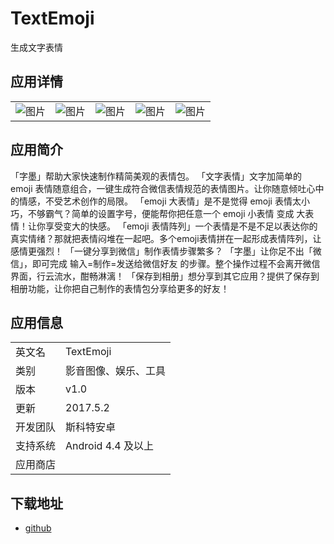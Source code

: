 # TextEmoji
生成文字表情

## 应用详情
||||||
|---|---|---|---|---|
|![图片](https://github.com/auv1107/TextEmoji/raw/master/app/src/main/res/drawable-xxhdpi/indicator_step_1.png)|![图片](https://github.com/auv1107/TextEmoji/raw/master/app/src/main/res/drawable-xxhdpi/indicator_step_2.png)|![图片](https://github.com/auv1107/TextEmoji/raw/master/app/src/main/res/drawable-xxhdpi/indicator_step_3.png)|![图片](https://github.com/auv1107/TextEmoji/raw/master/app/src/main/res/drawable-xxhdpi/indicator_step_4.png)|![图片](https://github.com/auv1107/TextEmoji/raw/master/app/src/main/res/drawable-xxhdpi/indicator_step_5.png)|

## 应用简介

「字墨」帮助大家快速制作精简美观的表情包。 
「文字表情」文字加简单的 emoji 表情随意组合，一键生成符合微信表情规范的表情图片。让你随意倾吐心中的情感，不受艺术创作的局限。
「emoji 大表情」是不是觉得 emoji 表情太小巧，不够霸气？简单的设置字号，便能帮你把任意一个 emoji 小表情 变成 大表情！让你享受变大的快感。 
「emoji 表情阵列」一个表情是不是不足以表达你的真实情绪？那就把表情闷堆在一起吧。多个emoji表情拼在一起形成表情阵列，让感情更强烈！ 
「一键分享到微信」制作表情步骤繁多？
「字墨」让你足不出「微信」，即可完成 输入=制作=发送给微信好友 的步骤。整个操作过程不会离开微信界面，行云流水，酣畅淋漓！ 
「保存到相册」想分享到其它应用？提供了保存到相册功能，让你把自己制作的表情包分享给更多的好友！

## 应用信息

|||
|---|---|
|英文名|TextEmoji|
|类别|影音图像、娱乐、工具|
|版本|v1.0|
|更新|2017.5.2|
|开发团队|斯科特安卓|
|支持系统|Android 4.4 及以上|
|应用商店||

## 下载地址
- [github](https://github.com/auv1107/TextEmoji/releases/download/v1.0/app-github-release.apk)
